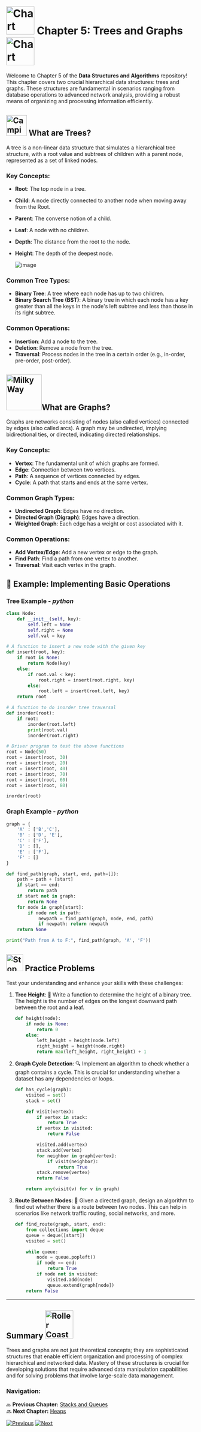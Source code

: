 # <img src="https://raw.githubusercontent.com/Tarikul-Islam-Anik/Animated-Fluent-Emojis/master/Emojis/Objects/Chart%20Decreasing.png" alt="Chart Decreasing" width="75" height="75" /> Chapter 5: Trees and Graphs <img src="https://raw.githubusercontent.com/Tarikul-Islam-Anik/Animated-Fluent-Emojis/master/Emojis/Objects/Chart%20Increasing.png" alt="Chart Increasing" width="75" height="75" />

Welcome to Chapter 5 of the **Data Structures and Algorithms** repository! This chapter covers two crucial hierarchical data structures: trees and graphs. These structures are fundamental in scenarios ranging from database operations to advanced network analysis, providing a robust means of organizing and processing information efficiently.

## <img src="https://raw.githubusercontent.com/Tarikul-Islam-Anik/Animated-Fluent-Emojis/master/Emojis/Travel%20and%20places/Camping.png" alt="Camping" width="55" height="55" /> What are Trees?

A tree is a non-linear data structure that simulates a hierarchical tree structure, with a root value and subtrees of children with a parent node, represented as a set of linked nodes.

### Key Concepts:
- **Root**: The top node in a tree.
- **Child**: A node directly connected to another node when moving away from the Root.
- **Parent**: The converse notion of a child.
- **Leaf**: A node with no children.
- **Depth**: The distance from the root to the node.
- **Height**: The depth of the deepest node.

  ![image](https://github.com/user-attachments/assets/21bd3060-1607-4522-a7ec-fa1f54deb9a4)


### Common Tree Types:
- **Binary Tree**: A tree where each node has up to two children.
- **Binary Search Tree (BST)**: A binary tree in which each node has a key greater than all the keys in the node's left subtree and less than those in its right subtree.

### Common Operations:
- **Insertion**: Add a node to the tree.
- **Deletion**: Remove a node from the tree.
- **Traversal**: Process nodes in the tree in a certain order (e.g., in-order, pre-order, post-order).

## <img src="https://raw.githubusercontent.com/Tarikul-Islam-Anik/Animated-Fluent-Emojis/master/Emojis/Travel%20and%20places/Milky%20Way.png" alt="Milky Way" width="95" height="95" />What are Graphs?

Graphs are networks consisting of nodes (also called vertices) connected by edges (also called arcs). A graph may be undirected, implying bidirectional ties, or directed, indicating directed relationships.

### Key Concepts:
- **Vertex**: The fundamental unit of which graphs are formed.
- **Edge**: Connection between two vertices.
- **Path**: A sequence of vertices connected by edges.
- **Cycle**: A path that starts and ends at the same vertex.

### Common Graph Types:
- **Undirected Graph**: Edges have no direction.
- **Directed Graph (Digraph)**: Edges have a direction.
- **Weighted Graph**: Each edge has a weight or cost associated with it.

### Common Operations:
- **Add Vertex/Edge**: Add a new vertex or edge to the graph.
- **Find Path**: Find a path from one vertex to another.
- **Traversal**: Visit each vertex in the graph.

## 📖 Example: Implementing Basic Operations

### Tree Example - *python*
```python
class Node:
    def __init__(self, key):
        self.left = None
        self.right = None
        self.val = key

# A function to insert a new node with the given key
def insert(root, key):
    if root is None:
        return Node(key)
    else:
        if root.val < key:
            root.right = insert(root.right, key)
        else:
            root.left = insert(root.left, key)
    return root

# A function to do inorder tree traversal
def inorder(root):
    if root:
        inorder(root.left)
        print(root.val)
        inorder(root.right)

# Driver program to test the above functions
root = Node(50)
root = insert(root, 30)
root = insert(root, 20)
root = insert(root, 40)
root = insert(root, 70)
root = insert(root, 60)
root = insert(root, 80)

inorder(root)
```
### Graph Example - *python*
```python
graph = {
    'A' : ['B','C'],
    'B' : ['D', 'E'],
    'C' : ['F'],
    'D' : [],
    'E' : ['F'],
    'F' : []
}

def find_path(graph, start, end, path=[]):
    path = path + [start]
    if start == end:
        return path
    if start not in graph:
        return None
    for node in graph[start]:
        if node not in path:
            newpath = find_path(graph, node, end, path)
            if newpath: return newpath
    return None

print("Path from A to F:", find_path(graph, 'A', 'F'))
```
## <img src="https://raw.githubusercontent.com/Tarikul-Islam-Anik/Animated-Fluent-Emojis/master/Emojis/Travel%20and%20places/Stop%20Sign.png" alt="Stop Sign" width="45" height="45" /> Practice Problems

Test your understanding and enhance your skills with these challenges:

1. **Tree Height**: 🌳 Write a function to determine the height of a binary tree. The height is the number of edges on the longest downward path between the root and a leaf.

    ```python
    def height(node):
        if node is None:
            return 0
        else:
            left_height = height(node.left)
            right_height = height(node.right)
            return max(left_height, right_height) + 1
    ```

2. **Graph Cycle Detection**: 🔍 Implement an algorithm to check whether a graph contains a cycle. This is crucial for understanding whether a dataset has any dependencies or loops.

    ```python
    def has_cycle(graph):
        visited = set()
        stack = set()

        def visit(vertex):
            if vertex in stack:
                return True
            if vertex in visited:
                return False

            visited.add(vertex)
            stack.add(vertex)
            for neighbor in graph[vertex]:
                if visit(neighbor):
                    return True
            stack.remove(vertex)
            return False

        return any(visit(v) for v in graph)
    ```

3. **Route Between Nodes**: 🚦 Given a directed graph, design an algorithm to find out whether there is a route between two nodes. This can help in scenarios like network traffic routing, social networks, and more.

    ```python
    def find_route(graph, start, end):
        from collections import deque
        queue = deque([start])
        visited = set()

        while queue:
            node = queue.popleft()
            if node == end:
                return True
            if node not in visited:
                visited.add(node)
                queue.extend(graph[node])
        return False
    ```
---

## Summary <img src="https://raw.githubusercontent.com/Tarikul-Islam-Anik/Animated-Fluent-Emojis/master/Emojis/Travel%20and%20places/Roller%20Coaster.png" alt="Roller Coaster" width="75" height="75" />

Trees and graphs are not just theoretical concepts; they are sophisticated structures that enable efficient organization and processing of complex hierarchical and networked data. Mastery of these structures is crucial for developing solutions that require advanced data manipulation capabilities and for solving problems that involve large-scale data management.

### **Navigation:**

🔙 **Previous Chapter:** [Stacks and Queues](chapter-4-stacks-and-queues.md)  
🔜 **Next Chapter:** [Heaps](chapter-6-heaps.md)

[![Previous](https://img.shields.io/badge/Previous-Stacks_and_Queues-blue?style=for-the-badge)](chapter-4-stacks-and-queues.md)
[![Next](https://img.shields.io/badge/Next-Heaps-green?style=for-the-badge)](chapter-6-heaps.md)
